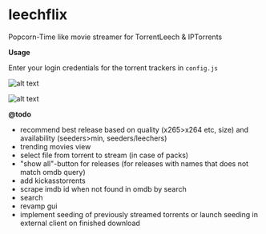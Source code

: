 # leechflix
Popcorn-Time like movie streamer for TorrentLeech & IPTorrents

**Usage**

Enter your login credentials for the torrent trackers in `config.js`

![alt text](http://s2.postimg.org/x94xwsn21/main.png "main")

![alt text](http://s2.postimg.org/6msh7tiux/details.png "det")

**@todo**

- recommend best release based on quality (x265>x264 etc, size) and availability (seeders>min, seeders/leechers)
- trending movies view
- select file from torrent to stream (in case of packs)
- "show all"-button for releases (for releases with names that does not match omdb query)
- add kickasstorrents
- scrape imdb id when not found in omdb by search
- search
- revamp gui
- implement seeding of previously streamed torrents or launch seeding in external client on finished download

